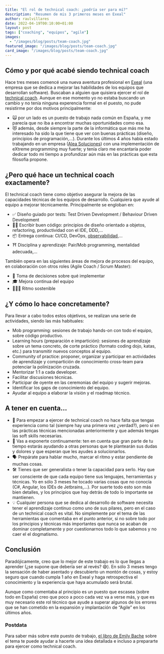 ```yaml
---
title: "El rol de technical coach: ¿podría ser para mí?"
description: "Resumen de mis 3 primeros meses en Exeal"
author: raulvillares
date: 2022-04-19T00:10:00+01:00
layout: post
tags: ["coaching", "equipos", "agile"]
images:
  - "/images/blog/posts/team-coach.jpg"
featured_image: "/images/blog/posts/team-coach.jpg"
card_image: "/images/blog/posts/team-coach.jpg"
---
```


## Cómo y por qué acabé siendo technical coach

Hace tres meses comencé una nueva aventura profesional en [Exeal](https://www.exeal.com/) (una empresa que se dedica a mejorar las habilidades de los equipos que desarrollan software). Buscaban a alguien que quisiera ejercer el rol de [technical coach](https://twitter.com/ppardalj/status/1444918028156772353). Aunque en ese momento yo no estaba buscando un cambio y no tenía ninguna experencia formal en el puesto, no pude resistirme por dos motivos principalmente:

- 🙀 por un lado es un puesto de trabajo nada común en España, y me parecía que no iba a encontrar muchas oportunidades como esa.
- 😻 además, desde siempre la parte de la informática que más me ha interesado ha sido la que tiene que ver con buenas prácticas (diseño, principios de programación,...). Durante los últimos 4 años había estado trabajando en un empresa ([Alea Soluciones](https://www.alea-soluciones.com/)) con una implementación de eXtreme programming muy fuerte; y tenía claro me encantaría poder dedicar todo mi tiempo a profundizar aún más en las prácticas que esta filosofía propone.

## ¿Pero qué hace un technical coach exactamente?

El technical coach tiene como objetivo asegurar la mejora de las capacidades técnicas de los equipos de desarrollo. Cualquiera que ayude al equipo a mejorar técnicamente. Principalmente se engloban en:

- ✅ Diseño guiado por tests: Test Driven Development / Behaviour Driven Development
- 👍🏼 Escribir buen código: principios de diseño orientado a objetos, refactoring, productividad con el IDE, DDD,...
- 📦 Entrega continua: CI/CD, DevOps, [observabilidad](https://tech.voxelgroup.net/el-valor-de-la-observabilidad/),...
- ⛩️ Disciplina y aprendizaje: Pair/Mob programming, mentalidad adecuada,...

También opera en las siguientes áreas de mejora de procesos del equipo, en colaboración con otros roles (Agile Coach / Scrum Master):

- 🤔 Toma de decisiones sobre qué implementar
- 🎓 Mejora continua del equipo
- 🏃🏽‍♀️ Ritmo sostenible

## ¿Y cómo lo hace concretamente?

Para llevar a cabo todos estos objetivos, se realizan una serie de actividades, siendo las más habituales:

- Mob programming: sesiones de trabajo hands-on con todo el equipo, sobre código productivo.
- Learning hours (preparación e impartición): sesiones de aprendizaje sobre un tema concreto, de corte práctico (formato coding dojo, katas, etc.) para transmitir nuevos conceptos al equipo.
- Community of practice: proponer, organizar y participar en actividades de aprendizaje y compartición de conocimiento cross-team para potenciar la polinización cruzada.
- Mentorizar 1:1 a cada developer.
- Facilitar discusiones técnicas.
- Participar de oyente en las ceremonias del equipo y sugerir mejoras.
- Identificar los gaps de conocimiento del equipo.
- Ayudar al equipo a elaborar la visión y el roadmap técnico.

## A tener en cuenta...

- 🚀 Para empezar a ejercer de technical coach no hace falta que tengas experiencia como tal (siempre hay una primera vez ¿verdad?), pero sí en las prácticas técnicas mencionadas anteriormente y que además tengas las soft skills necesarias.
- 📸 Vas a exponerte continuamente: ten en cuenta que gran parte de tu tiempo estarás ayudando a otras personas que te plantearán sus dudas y dolores y que esperan que les ayudes a solucionarlos.
- 🗣️ Prepárate para hablar mucho, marcar el ritmo y estar pendiente de muchas cosas.
- 🛠️ Tienes que ser generalista o tener la capacidad para serlo. Hay que ser consciente de que cada equipo tiene sus lenguajes, herramientas y técnicas. Yo en sólo 3 meses he tocado varias cosas que no conocía (C#, Angular, los IDEs de Jetbrains,...). Por suerte todo esto son más bien detalles, y los principios que hay detrás de todo lo importante se mantienen.
- 💡 Cualquier persona que se dedica al desarrollo de software necesita tener el aprendizaje continuo como uno de sus pilares, pero en el caso de un technical coach es vital. No simplemente por el tema de las herramientas que comentaba en el punto anterior, si no sobre todo por los principios y técnicas más importantes que nunca se acaban de dominar completamente y por cuestionarnos todo lo que sabemos y no caer el el dogmatismo.

## Conclusión

Paradójicamente, creo que lo mejor de este trabajo es lo que llegas a aprender (¿se supone que debería ser al revés? 😅). En sólo 3 meses tengo la sensación de haber asentado y descubierto un montón de cosas, y estoy seguro que cuando cumpla 1 año en Exeal y haga retrospectiva el conocimiento y la experiencia que haya acumulado será brutal.

Aunque como comentaba al principio es un puesto que escasea (sobre todo en España) creo que poco a poco cada vez va a verse más, y que es muy necesario este rol técnico que ayude a superar algunos de los errores que se han cometido en la expansión y implantación de “Agile” en los últimos años.

### Postdata

Para saber más sobre este puesto de trabajo, [el libro de Emily Bache](https://leanpub.com/techagilecoach) sobre el tema te puede ayudar a hacerte una idea detallada e incluso a prepararte para ejercer como technical coach.
